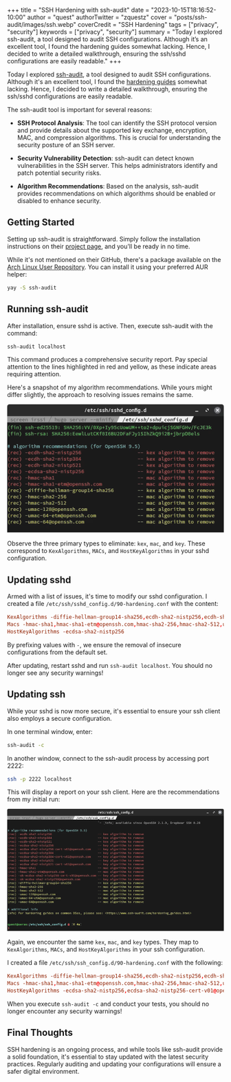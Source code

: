 +++
title = "SSH Hardening with ssh-audit"
date = "2023-10-15T18:16:52-10:00"
author = "quest"
authorTwitter = "zquestz"
cover = "posts/ssh-audit/images/ssh.webp"
coverCredit = "SSH Hardening"
tags = ["privacy", "security"]
keywords = ["privacy", "security"]
summary = "Today I explored ssh-audit, a tool designed to audit SSH configurations. Although it’s an excellent tool, I found the hardening guides somewhat lacking. Hence, I decided to write a detailed walkthrough, ensuring the ssh/sshd configurations are easily readable."
+++

Today I explored [ssh-audit](https://github.com/jtesta/ssh-audit), a tool designed to audit SSH configurations. Although it's an excellent tool, I found the [hardening guides](https://www.ssh-audit.com/hardening_guides.html) somewhat lacking. Hence, I decided to write a detailed walkthrough, ensuring the ssh/sshd configurations are easily readable.

The ssh-audit tool is important for several reasons:

- **SSH Protocol Analysis**: The tool can identify the SSH protocol version and provide details about the supported key exchange, encryption, MAC, and compression algorithms. This is crucial for understanding the security posture of an SSH server.

- **Security Vulnerability Detection**: ssh-audit can detect known vulnerabilities in the SSH server. This helps administrators identify and patch potential security risks.

- **Algorithm Recommendations**: Based on the analysis, ssh-audit provides recommendations on which algorithms should be enabled or disabled to enhance security.

## Getting Started

Setting up ssh-audit is straightforward. Simply follow the installation instructions on their [project page](https://github.com/jtesta/ssh-audit), and you'll be ready in no time.

While it's not mentioned on their GitHub, there's a package available on the  [Arch Linux User Repository](https://aur.archlinux.org). You can install it using your preferred AUR helper:

```sh
yay -S ssh-audit
```

## Running ssh-audit

After installation, ensure sshd is active. Then, execute ssh-audit with the command:

```sh
ssh-audit localhost
```

This command produces a comprehensive security report. Pay special attention to the lines highlighted in red and yellow, as these indicate areas requiring attention.

Here's a snapshot of my algorithm recommendations. While yours might differ slightly, the approach to resolving issues remains the same.

![Initial Audit](images/initial.webp)

Observe the three primary types to eliminate: `kex`, `mac`, and `key`. These correspond to `KexAlgorithms`, `MACs`, and `HostKeyAlgorithms` in your sshd configuration.

## Updating sshd

Armed with a list of issues, it's time to modify our sshd configuration. I created a file `/etc/ssh/sshd_config.d/90-hardening.conf` with the content:

```conf
KexAlgorithms -diffie-hellman-group14-sha256,ecdh-sha2-nistp256,ecdh-sha2-nistp384,ecdh-sha2-nistp521
Macs -hmac-sha1,hmac-sha1-etm@openssh.com,hmac-sha2-256,hmac-sha2-512,umac-128@openssh.com,umac-64-etm@openssh.com,umac-64@openssh.com
HostKeyAlgorithms -ecdsa-sha2-nistp256
```

By prefixing values with `-`, we ensure the removal of insecure configurations from the default set.

After updating, restart sshd and run `ssh-audit localhost`. You should no longer see any security warnings!

## Updating ssh

While your sshd is now more secure, it's essential to ensure your ssh client also employs a secure configuration.

In one terminal window, enter:

```zsh
ssh-audit -c
```

In another window, connect to the ssh-audit process by accessing port 2222:

```zsh
ssh -p 2222 localhost
```

This will display a report on your ssh client. Here are the recommendations from my initial run:

![Initial Client Audit](images/initial-client.webp)

Again, we encounter the same `kex`, `mac`, and `key` types. They map to `KexAlgorithms`, `MACs`, and `HostKeyAlgorithms` in your ssh configuration.

I created a file `/etc/ssh/ssh_config.d/90-hardening.conf` with the following:

```conf
KexAlgorithms -diffie-hellman-group14-sha256,ecdh-sha2-nistp256,ecdh-sha2-nistp384,ecdh-sha2-nistp521
Macs -hmac-sha1,hmac-sha1-etm@openssh.com,hmac-sha2-256,hmac-sha2-512,umac-128@openssh.com,umac-64-etm@openssh.com,umac-64@openssh.com
HostKeyAlgorithms -ecdsa-sha2-nistp256,ecdsa-sha2-nistp256-cert-v01@openssh.com,ecdsa-sha2-nistp384,ecdsa-sha2-nistp384-cert-v01@openssh.com,ecdsa-sha2-nistp521,ecdsa-sha2-nistp521-cert-v01@openssh.com,sk-ecdsa-sha2-nistp256-cert-v01@openssh.com,sk-ecdsa-sha2-nistp256@openssh.com
```

When you execute `ssh-audit -c` and conduct your tests, you should no longer encounter any security warnings!

## Final Thoughts

SSH hardening is an ongoing process, and while tools like ssh-audit provide a solid foundation, it's essential to stay updated with the latest security practices. Regularly auditing and updating your configurations will ensure a safer digital environment.
